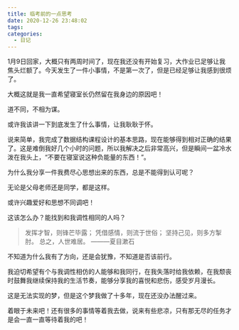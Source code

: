```yaml
---
title: 临考前的一点思考
date: 2020-12-26 23:48:02
tags:
categories:
  - 日记
---
```


1月9日回家，大概只有两周时间了，现在我还没有开始复习，大作业已足够让我焦头烂额了。今天发生了一件小事情，不是第一次了，但是已经足够让我感到很烦了。

<!-- more -->

大概这就是我一直希望寝室长仍然留在我身边的原因吧！

道不同，不相为谋。

或许我该讲一下到底发生了什么事情，让我耿耿于怀。

说来简单，我完成了数据结构课程设计的基本思路，现在能够得到相对正确的结果了。这是难倒我好几个小时的问题，所以我解决之后非常高兴，但是瞬间一盆冷水泼在我头上，“不要在寝室说这种负能量的东西！”。

为什么我分享一件我费尽心思想出来的东西，总是不能得到认可呢？

无论是父母老师还是同学，都是这样。

或许兴趣爱好和思想不同调吧！

这该怎么办？能找到和我调性相同的人吗？

 > 发挥才智，则锋芒毕露；
 > 凭借感情，则流于世俗；
 > 坚持己见，则多方掣肘。
 > 总之，人世难居。
 > ———夏目漱石

不知道为什么我有了方向，还是会犹豫，不知道是否该前行。

我迫切希望有个与我调性相仿的人能够和我同行，在我失落时给我依赖，在我颓丧时鼓舞我继续保持我的生活节奏，能够分享我的喜悦和悲伤，感受岁月漫长。

这是无法实现的梦，但是这个梦我做了十多年，现在还没办法醒过来。

着眼于未来吧！还有很多的事情等着我去做，说来有些悲凉，只有那无尽的任务才是会一直一直等待着我的吧！
